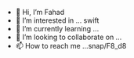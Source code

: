 - 👋 Hi, I’m Fahad
- 👀 I’m interested in ... swift
- 🌱 I’m currently learning ...
- 💞️ I’m looking to collaborate on ...
- 📫 How to reach me ...snap/F8_d8

<!---
Fhd88/Fhd88 is a ✨ special ✨ repository because its `README.md` (this file) appears on your GitHub profile.
You can click the Preview link to take a look at your changes.
--->
